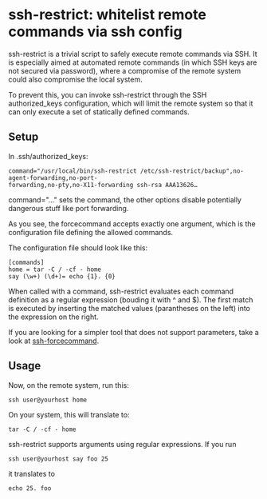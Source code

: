 # ssh-restrict: whitelist remote commands via ssh config 

ssh-restrict is a trivial script to safely execute remote commands via
SSH.  It is especially aimed at automated remote commands (in which SSH keys
are not secured via password), where a compromise of the remote system could
also compromise the local system.

To prevent this, you can invoke ssh-restrict through the SSH
authorized\_keys configuration, which will limit the remote system so that it can only execute a
set of statically defined commands. 

## Setup

In .ssh/authorized\_keys:

    command="/usr/local/bin/ssh-restrict /etc/ssh-restrict/backup",no-agent-forwarding,no-port-
    forwarding,no-pty,no-X11-forwarding ssh-rsa AAA13626…

command="..." sets the command, the other options disable potentially
dangerous stuff like port forwarding.

As you see, the forcecommand accepts exactly one argument, which is the configuration file
defining the allowed commands. 

The configuration file should look like this:

    [commands]
    home = tar -C / -cf - home
    say (\w+) (\d+)= echo {1}. {0}
    
When called with a command, ssh-restrict evaluates each command definition as a regular expression (bouding it with ^ and $). The first match is executed by inserting the matched values (parantheses on the left) into the expression on the right.

If you are looking for a simpler tool that does not support parameters, take a look at [ssh-forcecommand](https://github.com/derf/ssh-forcecommand).

## Usage

Now, on the remote system, run this:

    ssh user@yourhost home

On your system, this will translate to:

    tar -C / -cf - home
    
ssh-restrict supports arguments using regular expressions. If you run

    ssh user@yourhost say foo 25
    
it translates to

    echo 25. foo

